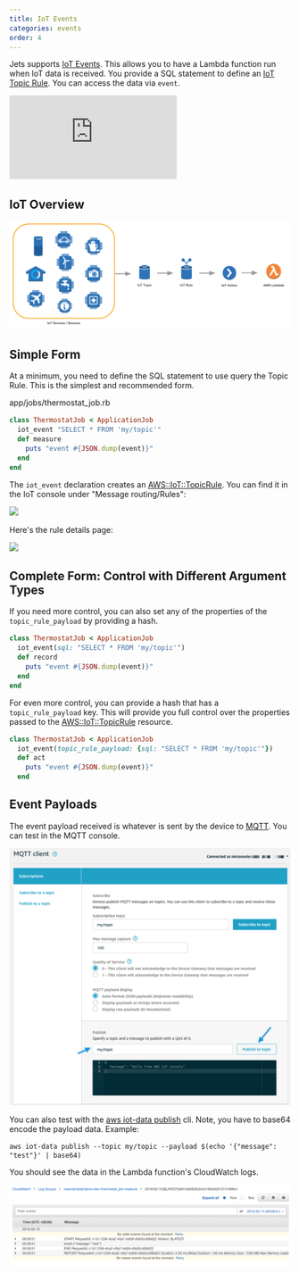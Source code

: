 ```yaml
---
title: IoT Events
categories: events
order: 4
---
```


Jets supports [IoT Events](https://aws.amazon.com/iot-events/). This allows you to have a Lambda function run when IoT data is received.  You provide a SQL statement to define an [IoT Topic Rule](https://docs.aws.amazon.com/iot/latest/developerguide/iot-rules.html).  You can access the data via `event`.

<div class="video-box"><div class="video-container"><iframe src="https://www.youtube.com/embed/peNzpJ3HrH4" frameborder="0" allowfullscreen=""></iframe></div></div>

## IoT Overview

![](/img/docs/iot-diagram.png)

## Simple Form

At a minimum, you need to define the SQL statement to use query the Topic Rule. This is the simplest and recommended form.

app/jobs/thermostat_job.rb

```ruby
class ThermostatJob < ApplicationJob
  iot_event "SELECT * FROM 'my/topic'"
  def measure
    puts "event #{JSON.dump(event)}"
  end
end
```

The `iot_event` declaration creates an [AWS::IoT::TopicRule](https://docs.aws.amazon.com/AWSCloudFormation/latest/UserGuide/aws-resource-iot-topicrule.html). You can find it in the IoT console under "Message routing/Rules":

![](https://img.boltops.com/tools/jets/events/iot/iot-topic-rules.png)

Here's the rule details page:

![](https://img.boltops.com/tools/jets/events/iot/iot-topic-rule-show-view.png)

## Complete Form: Control with Different Argument Types

If you need more control, you can also set any of the properties of the `topic_rule_payload` by providing a hash.

```ruby
class ThermostatJob < ApplicationJob
  iot_event(sql: "SELECT * FROM 'my/topic'")
  def record
    puts "event #{JSON.dump(event)}"
  end
end
```

For even more control, you can provide a hash that has a `topic_rule_payload` key. This will provide you full control over the properties passed to the [AWS::IoT::TopicRule](https://docs.aws.amazon.com/AWSCloudFormation/latest/UserGuide/aws-resource-iot-topicrule.html) resource.

```ruby
class ThermostatJob < ApplicationJob
  iot_event(topic_rule_payload: {sql: "SELECT * FROM 'my/topic'"})
  def act
    puts "event #{JSON.dump(event)}"
  end
```

## Event Payloads

The event payload received is whatever is sent by the device to [MQTT]( https://docs.aws.amazon.com/iot/latest/developerguide/view-mqtt-messages.html).  You can test in the MQTT console.

![](/img/docs/mqtt-client.png)

You can also test with the [aws iot-data publish](https://docs.aws.amazon.com/cli/latest/reference/iot-data/publish.html) cli. Note, you have to base64 encode the payload data. Example:

    aws iot-data publish --topic my/topic --payload $(echo '{"message": "test"}' | base64)



You should see the data in the Lambda function's CloudWatch logs.

![](/img/docs/iot-cloudwatch-log.png)

